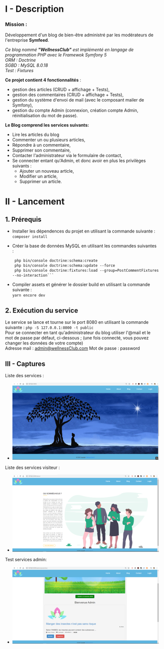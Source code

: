 # I - Description
### Mission : 

Développement d'un blog de bien-être administré par les modérateurs de l'entreprise **Symfeed**.

*Ce blog nommé __"WellnessClub"__ est implémenté en langage de programmation PHP avec le Framewok Symfony 5   
ORM : Doctrine  
SGBD : MySQL 8.0.18  
Test : Fixtures*

__Ce projet contient 4 fonctionnalités__ :
-  gestion des articles (CRUD + affichage + Tests),
-  gestion des commentaires (CRUD + affichage + Tests),
-  gestion du système d'envoi de mail (avec le composant mailer de Symfony),  
-  gestion du compte Admin (connexion, création compte Admin, réinitialisation du mot de passe).  


__Le Blog comprend les services suivants:__
- Lire les articles du blog
- Commenter un ou plusieurs articles,
- Répondre à un commentaire,
- Supprimer son commentaire,
- Contacter l'administrateur via le formulaire de contact,
- Se connecter entant qu'Admin, et donc avoir en plus les privilèges suivants : 
  - Ajouter un nouveau article,
  - Modifier un article,
  - Supprimer un article.


# II - Lancement

## 1. Prérequis
- Installer les dépendences du projet en utilisant la commande suivante :  
   `composer install`
    
- Créer la base de données MySQL en utilisant les commandes suivantes :
	```php- php bin/console doctrine:database:create
	 php bin/console doctrine:schema:create
	 php bin/console doctrine:schema:update --force
	 php bin/console doctrine:fixtures:load --group=PostCommentFixtures --no-interaction```

- Compiler assets et générer le dossier build en utilisant la commande suivante :  
     `yarn encore dev`


## 2. Exécution du service
Le service se lance et tourne sur le port 8080 en utilisant la commande suivante : `php -S 127.0.0.1:8000 -t public`  
Pour se connecter en tant qu'administrateur du blog utiliser l'@mail et le mot de passe par défaut, ci-dessous ; (une fois connecté, vous pouvez changer les données de votre compte)  
Adresse mail : admin@wellnessClub.com 
Mot de passe :  password

## III - Captures
Liste des services :
- ![Homepage](docs/images/homepage.png)

Liste des services visiteur :
- ![About Us](docs/images/aboutUs.png)

Test services admin:
- ![Post](docs/images/postCRUD.png)

